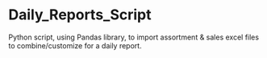 # Daily_Reports_Script
Python script, using Pandas library, to import assortment &amp; sales excel files to combine/customize for a daily report.
